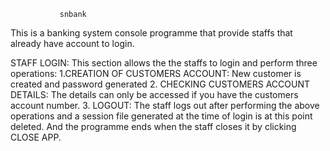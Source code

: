                snbank

This is a banking system console programme that provide staffs that already have account to login. 

STAFF LOGIN: This section allows the the staffs to login and perform three operations:
1.CREATION OF CUSTOMERS ACCOUNT: New customer is created and password generated
2. CHECKING CUSTOMERS ACCOUNT DETAILS: The details can only be accessed if you have the customers account number.
3. LOGOUT: The staff logs out after performing the above operations and a session file generated at the time of login is at this point deleted.
And the programme ends when the staff closes it by clicking CLOSE APP.
